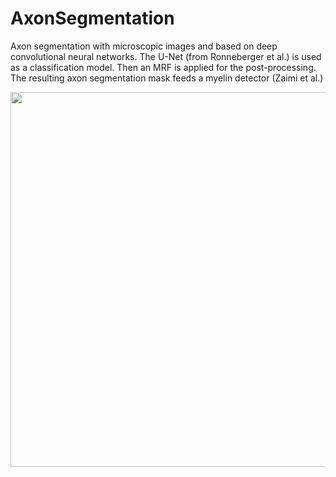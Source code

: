# AxonSegmentation 

Axon segmentation with microscopic images and based on deep convolutional neural networks.
The U-Net (from Ronneberger et al.) is used as a classification model.
Then an MRF is applied for the post-processing.
The resulting axon segmentation mask feeds a myelin detector (Zaimi et al.)

<img src="https://github.com/vherman3/AxonSegmentation/blob/master/schema.png" width="600px" align="middle" />
